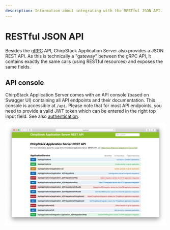 ```yaml
---
description: Information about integrating with the RESTful JSON API.
---
```


# RESTful JSON API

Besides the [gRPC](grpc.md) API, ChirpStack Application Server also provides
a JSON REST API. As this is technically a "gateway" between the gRPC API,
it contains exactly the same calls (using RESTful resources) and exposes the
same fields.

## API console

ChirpStack Application Server comes with an API console (based on Swagger UI) containing all
API endpoints and their documentation. This console is accessible at `/api`.
Please note that for most API endpoints, you need to provide a valid JWT token
which can be entered in the right top input field. See also
[authentication](auth.md).

![Swagger API](/static/img/screenshots/swagger.png)
